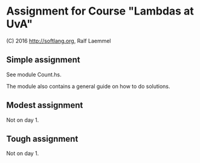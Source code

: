 # Assignment for Course "Lambdas at UvA"

(C) 2016 http://softlang.org, Ralf Laemmel

## Simple assignment

See module Count.hs.

The module also contains a general guide on how to do solutions.

## Modest assignment

Not on day 1.

## Tough assignment

Not on day 1.
